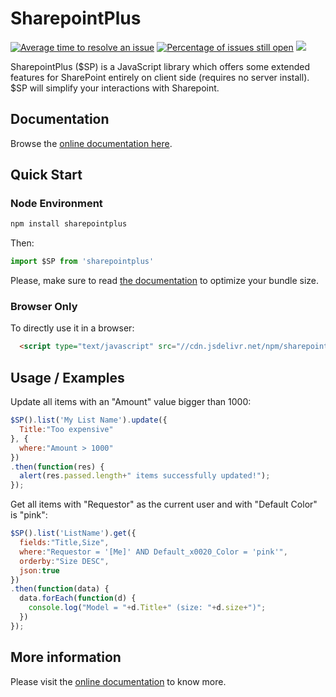 # SharepointPlus

[![Average time to resolve an issue](http://isitmaintained.com/badge/resolution/aymkdn/sharepointplus.svg)](http://isitmaintained.com/project/aymkdn/sharepointplus "Average time to resolve an issue")
[![Percentage of issues still open](http://isitmaintained.com/badge/open/aymkdn/sharepointplus.svg)](http://isitmaintained.com/project/aymkdn/sharepointplus "Percentage of issues still open")
[![](https://data.jsdelivr.com/v1/package/npm/sharepointplus/badge)](https://www.jsdelivr.com/package/npm/sharepointplus)

SharepointPlus ($SP) is a JavaScript library which offers some extended features for SharePoint entirely on client side (requires no server install). $SP will simplify your interactions with Sharepoint.

## Documentation

Browse the [online documentation here](http://aymkdn.github.com/SharepointPlus/).

## Quick Start

### Node Environment

```sh
npm install sharepointplus
```

Then:
```javascript
import $SP from 'sharepointplus'
```

Please, make sure to read [the documentation](http://aymkdn.github.com/SharepointPlus/) to optimize your bundle size.

### Browser Only

To directly use it in a browser:
```html
  <script type="text/javascript" src="//cdn.jsdelivr.net/npm/sharepointplus/browser/sharepointplus.js"></script>
```

## Usage / Examples

Update all items with an "Amount" value bigger than 1000:

```javascript
$SP().list('My List Name').update({
  Title:"Too expensive"
}, {
  where:"Amount > 1000"
})
.then(function(res) {
  alert(res.passed.length+" items successfully updated!");
});
```

Get all items with "Requestor" as the current user and with "Default Color" is "pink":

```javascript
$SP().list('ListName').get({
  fields:"Title,Size",
  where:"Requestor = '[Me]' AND Default_x0020_Color = 'pink'",
  orderby:"Size DESC",
  json:true
})
.then(function(data) {
  data.forEach(function(d) {
    console.log("Model = "+d.Title+" (size: "+d.size+")";
  })
});
```

## More information

Please visit the [online documentation](https://github.com/karthickrr/Sharepointplus/) to know more.
